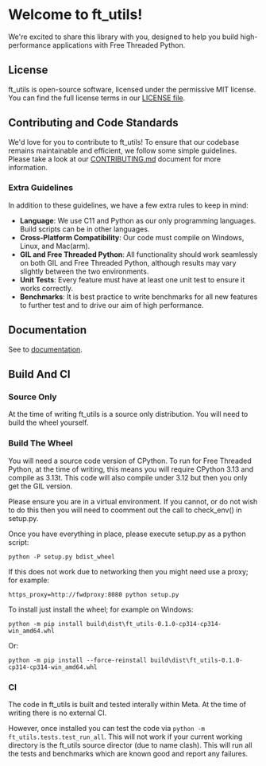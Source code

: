 # Welcome to ft_utils!

We're excited to share this library with you, designed to help you build high-performance applications with
Free Threaded Python.

## License

ft_utils is open-source software, licensed under the permissive MIT license. You can find the full license terms in our
[LICENSE file](LICENSE).

## Contributing and Code Standards

We'd love for you to contribute to ft_utils! To ensure that our codebase remains maintainable and efficient, we follow
some simple guidelines. Please take a look at our [CONTRIBUTING.md](CONTRIBUTING.md) document for more information.

### Extra Guidelines

In addition to these guidelines, we have a few extra rules to keep in mind:

* **Language**: We use C11 and Python as our only programming languages. Build scripts can be in other languages.
* **Cross-Platform Compatibility**: Our code must compile on Windows, Linux, and Mac(arm).
* **GIL and Free Threaded Python**: All functionality should work seamlessly on both GIL and Free Threaded Python, although results may vary slightly between the two environments.
* **Unit Tests**: Every feature must have at least one unit test to ensure it works correctly.
* **Benchmarks**: It is best practice to write benchmarks for all new features to further test and to drive our aim of high performance.

## Documentation

See to [documentation](docs/index.md).

## Build And CI

### Source Only

At the time of writing ft_utils is a source only distribution. You will need to build the wheel yourself.

### Build The Wheel

You will need a source code version of CPython. To run for Free Threaded Python, at the time of writing, this means
you will require CPython 3.13 and compile as 3.13t. This code will also compile under 3.12 but then you only get the
GIL version.

Please ensure you are in a virtual environment. If you cannot, or do not wish to do this then you will need to coomment
out the call to check_env() in setup.py.

Once you have everything in place, please execute setup.py as a python script:

```
python -P setup.py bdist_wheel
```

If this does not work due to networking then you might need use a proxy; for example:

```
https_proxy=http://fwdproxy:8080 python setup.py
```

To install just install the wheel; for example on Windows:

```
python -m pip install build\dist\ft_utils-0.1.0-cp314-cp314-win_amd64.whl
```

Or:

```
python -m pip install --force-reinstall build\dist\ft_utils-0.1.0-cp314-cp314-win_amd64.whl
```

### CI

The code in ft_utils is built and tested interally within Meta. At the time of writing there is no external CI.

However, once installed you can test the code via `python -m ft_utils.tests.test_run_all`. This will not work if your current working directory is the ft_utils source director (due to name clash). This will run all the tests and benchmarks which are known good and report any failures.
